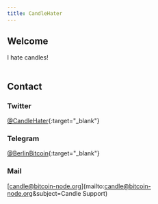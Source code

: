 ```yaml
---
title: CandleHater
---
```


## Welcome
I hate candles!
<br>
<br>

## Contact
### Twitter
[@CandleHater](https://twitter.com/CandleHater){:target="_blank"}

### Telegram
[@BerlinBitcoin](https://t.me/BerlinBitcoin){:target="_blank"}

### Mail
[candle@bitcoin-node.org](mailto:candle@bitcoin-node.org&subject=Candle Support)
